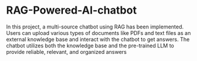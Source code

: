 # RAG-Powered-AI-chatbot
In this project, a multi-source chatbot using RAG has been implemented. Users can upload various types of documents like PDFs and text files as an external knowledge base and interact with the chatbot to get answers. The chatbot utilizes both the knowledge base and the pre-trained LLM to provide reliable, relevant, and organized answers
